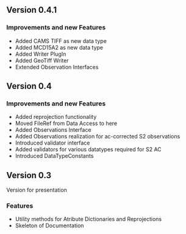 ## Version 0.4.1

### Improvements and new Features
* Added CAMS TIFF as new data type
* Added MCD15A2 as new data type
* Added Writer PlugIn
* Added GeoTiff Writer
* Extended Observation Interfaces


## Version 0.4

### Improvements and new Features
* Added reprojection functionality
* Moved FileRef from Data Access to here
* Added Observations Interface
* Added Observations realization for ac-corrected S2 observations
* Introduced validator interface
* Added validators for various datatypes required for S2 AC
* Introduced DataTypeConstants


## Version 0.3

Version for presentation

### Features
* Utility methods for Atribute Dictionaries and Reprojections
* Skeleton of Documentation